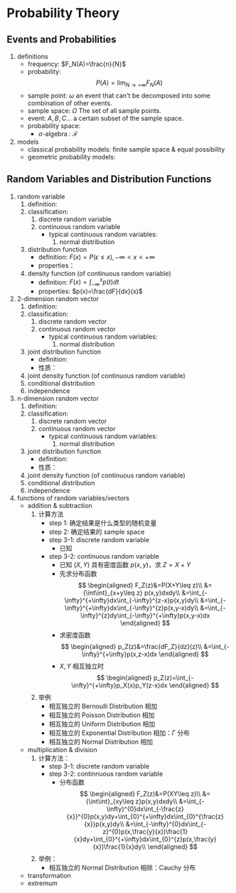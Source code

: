 # Probability Theory

## Events and Probabilities

1. definitions
    - frequency: $F_N(A)=\frac{n}{N}$
    - probability: $$P(A) = \lim_{N\to +\infty} F_{N}(A)$$
    - sample point: $\omega$ an event that can't be decomposed into some combination of other events. 
    - sample space: $\Omega$ The set of all sample points.
    - event: $A, B, C...$ a certain subset of the sample space.
    - probability space:
        - $\sigma$-algebra : $\mathcal{F}$
2. models
    - classical probability models: finite sample space & equal possibility
    - geometric probability models: 

## Random Variables and Distribution Functions

1. random variable
    1. definition:
    2. classification:
        1. discrete random variable
        2. continuous random variable
            - typical continuous random variables:
                1. normal distribution
    3. distribution function
        - definition: $F(x)=P(\epsilon \leq x),-\infty<x<+\infty$
        - properties：
    4. density function (of continuous random variable)
        - definition: $F(x)=\int_{-\infty}^xp(t)dt$
        - properties: $p(x)=\frac{dF}{dx}(x)$
2. 2-dimension random vector
    1. definition:
    2. classification:
        1. discrete random vector
        2. continuous random vector
            - typical continuous random variables:
                1. normal distribution
    3. joint distribution function
        - definition:
        - 性质：
    4. joint density function (of continuous random variable)
    5. conditional distribution
    6. independence
3. n-dimension random vector
    1. definition:
    2. classification:
        1. discrete random vector
        2. continuous random vector
            - typical continuous random variables:
                1. normal distribution
    3. joint distribution function
        - definition:
        - 性质：
    4. joint density function (of continuous random variable)
    5. conditional distribution
    6. independence
4. functions of random variables/vectors
    - addition & subtraction
        1. 计算方法
            - step 1: 确定结果是什么类型的随机变量
            - step 2: 确定结果的 sample space
            - step 3-1: discrete random variable
                -  已知
            - step 3-2: continuous random variable
                - 已知 $(X,Y)$ 具有密度函数 $p(x,y)$，求 $Z=X+Y$
                - 先求分布函数 
                    $$
                    \begin{aligned}
                    F_Z(z)&=P(X+Y\leq z)\\
                    &={\int\int}_{x+y\leq z} p(x,y)dxdy\\
                    &=\int_{-\infty}^{+\infty}dx\int_{-\infty}^{z-x}p(x,y)dy\\
                    &=\int_{-\infty}^{+\infty}dx\int_{-\infty}^{z}p(x,y-x)dy\\
                    &=\int_{-\infty}^{z}dy\int_{-\infty}^{+\infty}p(x,y-x)dx
                    \end{aligned}
                    $$
                - 求密度函数
                    $$
                    \begin{aligned}
                    p_Z(z)&=\frac{dF_Z}{dz}(z)\\
                    &=\int_{-\infty}^{+\infty}p(x,z-x)dx
                    \end{aligned}
                    $$
                - $X,Y$ 相互独立时
                    $$
                    \begin{aligned}
                    p_Z(z)=\int_{-\infty}^{+\infty}p_X(x)p_Y(z-x)dx
                    \end{aligned}
                    $$
        2. 举例
            - 相互独立的 Bernoulli Distribution 相加
            - 相互独立的 Poisson Distribution 相加
            - 相互独立的 Uniform Distribution 相加
            - 相互独立的 Exponential Distribution 相加：$\Gamma$ 分布
            - 相互独立的 Normal Distribution 相加
    - multiplication & division
        1. 计算方法：
            - step 3-1: discrete random variable
            - step 3-2: continnuous random variable
                - 分布函数
                    $$
                    \begin{aligned}
                    F_Z(z)&=P(XY\leq z)\\
                    &={\int\int}_{xy\leq z}p(x,y)dxdy\\
                    &=\int_{-\infty}^{0}dx\int_{-\frac{z}{x}}^{0}p(x,y)dy+\int_{0}^{+\infty}dx\int_{0}^{\frac{z}{x}}p(x,y)dy\\
                    &=\int_{-\infty}^{0}dx\int_{-z}^{0}p(x,\frac{y}{x})\frac{1}{x}dy+\int_{0}^{+\infty}dx\int_{0}^{z}p(x,\frac{y}{x})\frac{1}{x}dy\\
                    \end{aligned}
                    $$
        2. 举例：
            - 相互独立的 Normal Distribution 相除：Cauchy 分布
    - transformation
    - extremum